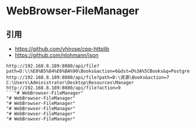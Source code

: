 # WebBrowser-FileManager

## 引用

- https://github.com/yhirose/cpp-httplib
- https://github.com/nlohmann/json

```
http://192.168.8.189:8080/api/file?path=D:\\%E8%B5%84%E6%BA%90\Books&action=6&dst=D%3A%5CBooks&q=Postgre
http://192.168.8.189:8080/api/file?path=D:\资源\Books&action=7
C:\Users\Administrator\Desktop\Resources\Manager
http://192.168.8.189:8080/api/file?action=9
```"# WebBrowser-FileManager" 
"# WebBrowser-FileManager" 
"# WebBrowser-FileManager" 
"# WebBrowser-FileManager" 
"# WebBrowser-FileManager" 
"# WebBrowser-FileManager" 
